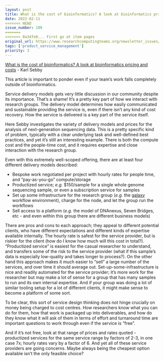 ```yaml
---
layout: post
title: What is the cost of bioinformatics? A look at bioinformatics pricing and costs - Karl Sebby
date: 2022-02-11
<<<<<<< HEAD
issue_number: 109
=======
>>>>>>> 0a34fe0... First go at item pages
original_url: https://www.researchcomputingteams.org/newsletter_issues/0109
tags: ['product_service_management']
priority: 3
---
```


<!-- markdownlint-disable MD033 -->
<!-- markdownlint-disable MD041 -->
<!-- markdownlint-disable MD049 -->

[What is the cost of bioinformatics? A look at bioinformatics pricing and costs](https://medium.com/truwl/what-is-the-cost-of-bioinformatics-a-look-at-bioinformatics-pricing-and-costs-1e4c1c3bcb4f) - Karl Sebby

This article is important to ponder even if your team’s work falls completely outside of bioinformatics.

Service delivery models gets very little discussion in our community despite its importance.  That’s a shame!  It’s a pretty key part of how we interact with research groups.  The delivery model determines how easily communicated and sustainable providing the service is, even if there isn’t any kind of cost recovery. How the service is delivered is a key part of the service itself.

Here Sebby investigates the variety of delivery models and prices for the analysis of next-generation sequencing data.  This is a pretty specific kind of problem, typically with a clear underlying task and well-defined best practices, and yet it’s still an interesting example.  There is both the compute cost and the people-time cost, and it requires expertise and close interaction with the research group.

Even with this extremely well-scoped offering, there are at least four different delivery models described:

- Bespoke work negotiated per project with hourly rates for people time, and “pay-as-you-go” compute/storage
- Productized service; *e.g.* $150/sample for a single whole genome sequencing sample, or even a subscription service for samples
- Set up some infrastructure for the research group (*e.g.* the [galaxy](https://usegalaxy.org) workflow environment), charge for the node, and let the group run the workflows
- Sell access to a platform (*e.g.* the model of DNAnexus, Seven Bridges, etc - and even within this group there are different business models)

There are pros and cons to each approach; they appeal to different potential clients, who have different expectations and different kinds of expertise available internally.  The hourly rate is safest for the service provider, but is riskier for the client (how do I know how much will this cost in total?). “Productized service” is easiest for the casual researcher to understand, and transfers some of the risk to the service provider (what if this sample’s data is especially low-quality and takes longer to process?).  On the other hand this approach makes it much easier to “sell” a large number of the services, and over time it should average out. Set-up-some-infrastructure is nice and readily automated for the service provider; it’s more work for the researcher but may make a lot of sense for a group that has many samples to run and its own internal expertise.  And if your group was doing a lot of similar tooling setup for a lot of different clients, it might make sense to become a platform of some sort.

To be clear, this sort of service design thinking does not hinge crucially on money being charged to cost centres.  How researchers know what you can do for them, how that work is packaged up into deliverables, and how do they know what it will ask of them in terms of effort and turnaround time are important questions to work through even if the service is “free”.

And if it’s not free, look at that range of prices and rates quoted - productized services for the same service range by factors of 2-3, in one case 7x; hourly rates vary by a factor of 6.  And yet all of these service providers are going concerns.  Maybe always being the cheapest option available isn’t the only feasible choice?